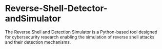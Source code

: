 # Reverse-Shell-Detector-andSimulator
The Reverse Shell and Detection Simulator is a Python-based tool designed for cybersecurity research enabling the simulation of reverse shell attacks and their detection mechanisms. 
